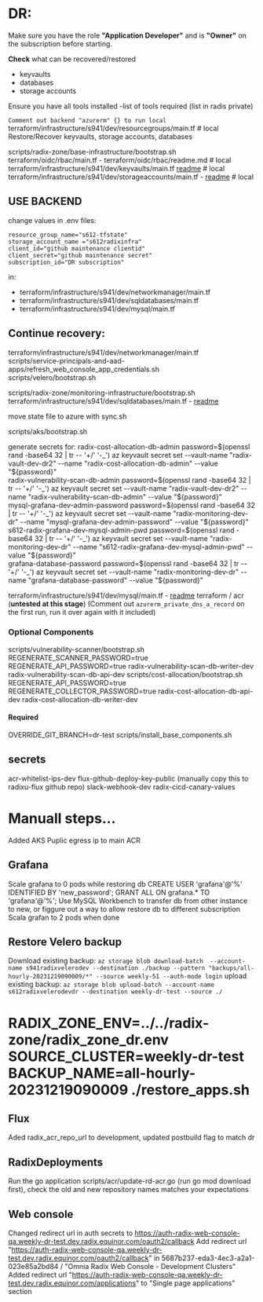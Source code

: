 # DR:

Make sure you have the role **"Application Developer"** and is **"Owner"** on the subscription before starting.

**Check** what can be recovered/restored

- keyvaults
- databases
- storage accounts

Ensure you have all tools installed -list of tools required (list in radis private)


`Comment out backend "azurerm" {} to run local`  
terraform/infrastructure/s941/dev/resourcegroups/main.tf # local  
Restore/Recover keyvaults, storage accounts, databases  

scripts/radix-zone/base-infrastructure/bootstrap.sh  
terraform/oidc/rbac/main.tf - terraform/oidc/rbac/readme.md # local  
terraform/infrastructure/s941/dev/keyvaults/main.tf [readme](../infrastructure/s941/dev/keyvaults/readme.md) # local  
terraform/infrastructure/s941/dev/storageaccounts/main.tf - [readme](../infrastructure/s941/dev/storageaccounts/readme.md) # local  

## USE BACKEND
change values in .env files:
```
resource_group_name="s612-tfstate"
storage_account_name ="s612radixinfra"
client_id="github maintenance clientid"
client_secret="github maintenance secret"
subscription_id="DR subscription"
```
in:
- terraform/infrastructure/s941/dev/networkmanager/main.tf  
- terraform/infrastructure/s941/dev/sqldatabases/main.tf  
- terraform/infrastructure/s941/dev/mysql/main.tf  

## Continue recovery: 

terraform/infrastructure/s941/dev/networkmanager/main.tf  
scripts/service-principals-and-aad-apps/refresh_web_console_app_credentials.sh  
scripts/velero/bootstrap.sh  

scripts/radix-zone/monitoring-infrastructure/bootstrap.sh  
terraform/infrastructure/s941/dev/sqldatabases/main.tf - [readme](../infrastructure/s941/dev/sqldatabases/readme.md)  

move state file to azure with sync.sh

scripts/aks/bootstrap.sh

generate secrets for:
radix-cost-allocation-db-admin 
    password=$(openssl rand -base64 32 | tr -- '+/' '-_') 
    az keyvault secret set --vault-name "radix-vault-dev-dr2" --name "radix-cost-allocation-db-admin" --value "${password}"  
radix-vulnerability-scan-db-admin 
    password=$(openssl rand -base64 32 | tr -- '+/' '-_')
    az keyvault secret set --vault-name "radix-vault-dev-dr2" --name "radix-vulnerability-scan-db-admin" --value "${password}"  
mysql-grafana-dev-admin-password
    password=$(openssl rand -base64 32 | tr -- '+/' '-_')
    az keyvault secret set --vault-name "radix-monitoring-dev-dr" --name "mysql-grafana-dev-admin-password" --value "${password}"  
s612-radix-grafana-dev-mysql-admin-pwd
    password=$(openssl rand -base64 32 | tr -- '+/' '-_')
    az keyvault secret set --vault-name "radix-monitoring-dev-dr" --name "s612-radix-grafana-dev-mysql-admin-pwd" --value "${password}"  
grafana-database-password
    password=$(openssl rand -base64 32 | tr -- '+/' '-_')
    az keyvault secret set --vault-name "radix-monitoring-dev-dr" --name "grafana-database-password" --value "${password}"  


terraform/infrastructure/s941/dev/mysql/main.tf - [readme](../infrastructure/s941/dev/mysql/readme.md)
terraform / acr (**untested at this stage**) (Comment out `azurerm_private_dns_a_record` on the first run, run it over again with it included)  

### Optional Components
scripts/vulnerability-scanner/bootstrap.sh REGENERATE_SCANNER_PASSWORD=true REGENERATE_API_PASSWORD=true
    radix-vulnerability-scan-db-writer-dev
    radix-vulnerability-scan-db-api-dev
scripts/cost-allocation/bootstrap.sh REGENERATE_API_PASSWORD=true REGENERATE_COLLECTOR_PASSWORD=true
    radix-cost-allocation-db-api-dev
    radix-cost-allocation-db-writer-dev

#### Required
OVERRIDE_GIT_BRANCH=dr-test scripts/install_base_components.sh 

## secrets
acr-whitelist-ips-dev
flux-github-deploy-key-public (manually copy this to radixu-flux github repo)
slack-webhook-dev
radix-cicd-canary-values

# Manuall steps...
Added AKS Puplic egress ip to main ACR

## Grafana
Scale grafana to 0 pods while restoring db
CREATE USER 'grafana'@'%' IDENTIFIED BY 'new_password';
GRANT ALL ON grafana.* TO 'grafana'@'%';
Use MySQL Workbench to transfer db from other instance to new, or figgure out a way to allow restore db to different subscription
Scala grafan to 2 pods when done

## Restore Velero backup
Download existing backup: `az storage blob download-batch  --account-name s941radixvelerodev --destination ./backup --pattern "backups/all-hourly-20231219090009/*" --source weekly-51 --auth-mode login`
upload existing backup: `az storage blob upload-batch --account-name s612radixvelerodevdr --destination weekly-dr-test --source ./`
# RADIX_ZONE_ENV=../../radix-zone/radix_zone_dr.env SOURCE_CLUSTER=weekly-dr-test BACKUP_NAME=all-hourly-20231219090009 ./restore_apps.sh

## Flux
Aded radix_acr_repo_url to development, updated postbuild flag to match dr

## RadixDeployments
Run the go application scripts/acr/update-rd-acr.go (run go mod download first), check the old and new repository names matches your expectations

## Web console
Changed redirect url in auth secrets to https://auth-radix-web-console-qa.weekly-dr-test.dev.radix.equinor.com/oauth2/callback
Add redirect url "https://auth-radix-web-console-qa.weekly-dr-test.dev.radix.equinor.com/oauth2/callback" in 5687b237-eda3-4ec3-a2a1-023e85a2bd84 / "Omnia Radix Web Console - Development Clusters"
Added redirect url "https://auth-radix-web-console-qa.weekly-dr-test.dev.radix.equinor.com/applications" to "Single page applications" section
